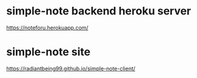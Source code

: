 # simple-note backend heroku server
https://noteforu.herokuapp.com/

# simple-note site
https://radiantbeing99.github.io/simple-note-client/
